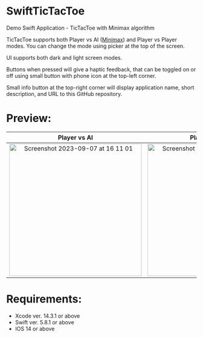 # SwiftTicTacToe
Demo Swift Application - TicTacToe with Minimax algorithm

TicTacToe supports both Player vs AI ([Minimax](https://en.wikipedia.org/wiki/Minimax)) and Player vs Player modes.
You can change the mode using picker at the top of the screen. 

UI supports both dark and light screen modes.

Buttons when pressed will give a haptic feedback, that can be toggled on or off using small button with phone icon at the top-left corner.

Small info button at the top-right corner will display application name, short description, and URL to this GitHub repository.

# Preview:
Player vs AI | Player vs Player
:-: | :-:
<img width="350" alt="Screenshot 2023-09-07 at 16 11 01" src="https://github.com/ExclMark/SwiftTicTacToe/assets/43936063/883c104e-1aa1-4ab9-ba45-5b919e21b777"> | <img width="350" alt="Screenshot 2023-09-07 at 16 11 44" src="https://github.com/ExclMark/SwiftTicTacToe/assets/43936063/e243877f-b0ea-4c58-b8a1-334869b86268">



# Requirements:
- Xcode ver. 14.3.1 or above
- Swift ver. 5.8.1 or above
- IOS 14 or above 
